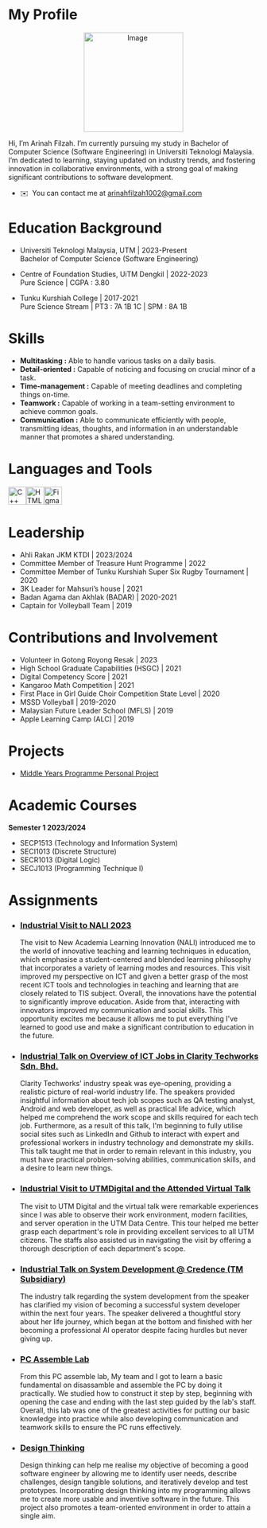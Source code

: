 
<h1 id="my-profile">My Profile</h1>
<p align="center">
<img src="https://avatars.githubusercontent.com/u/147329911?v=4"alt="Image"width="200" height="200"></p>

<p>Hi, I’m Arinah Filzah.  I’m currently pursuing my study in Bachelor of Computer Science (Software Engineering) in Universiti Teknologi Malaysia. I’m dedicated to learning, staying updated on industry trends, and fostering innovation in collaborative environments, with a strong goal of making significant contributions to software development.</p>

* ✉️  You can contact me at [arinahfilzah1002@gmail.com](mailto:arinahfilzah1002@gmail.com)

<h1 id="education-background">Education Background</h1>
<ul>
<li>
<p>Universiti Teknologi Malaysia, UTM | 2023-Present<br>
Bachelor of Computer Science (Software Engineering)</p>
</li>
<li>
<p>Centre of Foundation Studies, UiTM Dengkil | 2022-2023<br>
Pure Science | CGPA : 3.80</p>
</li>
<li>
<p>Tunku Kurshiah College | 2017-2021<br>
Pure Science Stream | PT3 : 7A 1B 1C | SPM : 8A 1B</p>
</li>
</ul>

<h1 id="skills">Skills</h1>
<ul>
<li><strong>Multitasking :</strong> Able to handle various tasks on a daily basis.</li>
<li><strong>Detail-oriented :</strong> Capable of noticing and focusing on crucial minor of a task.</li>
<li><strong>Time-management :</strong> Capable of meeting deadlines and completing things on-time.</li>
<li><strong>Teamwork :</strong> Capable of working in a team-setting environment to achieve common goals.</li>
<li><strong>Communication :</strong> Able to communicate efficiently with people, transmitting ideas, thoughts, and information in an understandable manner that promotes a shared understanding.</li>
</ul>

<h1 id="languages-and-tools">Languages and Tools</h1>
<p align="left">
<a href="https://docs.microsoft.com/en-us/cpp/?view=msvc-170" target="_blank" rel="noreferrer"><img src="https://raw.githubusercontent.com/danielcranney/readme-generator/main/public/icons/skills/cplusplus-colored.svg" width="36" height="36" alt="C++" /></a><a href="https://developer.mozilla.org/en-US/docs/Glossary/HTML5" target="_blank" rel="noreferrer"><img src="https://raw.githubusercontent.com/danielcranney/readme-generator/main/public/icons/skills/html5-colored.svg" width="36" height="36" alt="HTML5" /></a><a href="https://www.figma.com/" target="_blank" rel="noreferrer"><img src="https://raw.githubusercontent.com/danielcranney/readme-generator/main/public/icons/skills/figma-colored.svg" width="36" height="36" alt="Figma" /></a>

<h1 id="leadership">Leadership</h1>
<ul>
<li>Ahli Rakan JKM KTDI | 2023/2024</li>
<li>Committee Member of Treasure Hunt Programme | 2022</li>
<li>Committee Member of Tunku Kurshiah Super Six Rugby Tournament | 2020</li>
<li>3K Leader for Mahsuri’s house | 2021</li>
<li>Badan Agama dan Akhlak (BADAR) | 2020-2021</li>
<li>Captain for Volleyball Team | 2019</li>
</ul>

<h1 id="contributions-and-involvement">Contributions and Involvement</h1>
<ul>
<li>Volunteer in Gotong Royong Resak | 2023</li>
<li>High School Graduate Capabilities (HSGC) | 2021</li>
<li>Digital Competency Score | 2021</li>
<li>Kangaroo Math Competition | 2021</li>
<li>First Place in Girl Guide Choir Competition State Level | 2020</li>
<li>MSSD Volleyball | 2019-2020</li>
<li>Malaysian Future Leader School (MFLS) | 2019</li>
<li>Apple Learning Camp (ALC) | 2019</li>
</ul>

<h1 id="projects">Projects</h1>

* [Middle Years Programme Personal Project](https://arinahfilzah1002.wixsite.com/my-site-15) 

<h1 id="academic-courses">Academic Courses</h1>
<p><strong>Semester 1 2023/2024</strong></p>
<ul>
<li>SECP1513 (Technology and Information System)</li>
<li>SECI1013 (Discrete Structure)</li>
<li>SECR1013 (Digital Logic)</li>
<li>SECJ1013 (Programming Technique I)</li>
</ul>

<h1 id="assignments">Assignments</h1>

<ul>
<li>
<h3><a href="Assignment 1 TIS.pdf">Industrial Visit to NALI 2023</a></h3>
The visit to New Academia Learning Innovation (NALI) introduced me to the world of innovative teaching and learning techniques in education, which emphasise a student-centered and blended learning philosophy that incorporates a variety of learning modes and resources. This visit improved my perspective on ICT and given a better grasp of the most recent ICT tools and technologies in teaching and learning that are closely related to TIS subject. Overall, the innovations have the potential to significantly improve education. Aside from that, interacting with innovators improved my communication and social skills. This opportunity excites me because it allows me to put everything I've learned to good use and make a significant contribution to education in the future.
</li>
<li>
<h3><a href="Assignment 2 TIS.pdf">Industrial Talk on Overview of ICT Jobs in Clarity Techworks Sdn. Bhd.</a></h3>
Clarity Techworks' industry speak was eye-opening, providing a realistic picture of real-world industry life. The speakers provided insightful information about tech job scopes such as QA testing analyst, Android and web developer, as well as practical life advice, which helped me comprehend the work scope and skills required for each tech job. Furthermore, as a result of this talk, I'm beginning to fully utilise social sites such as LinkedIn and Github to interact with expert and professional workers in industry technology and demonstrate my skills. This talk taught me that in order to remain relevant in this industry, you must have practical problem-solving abilities, communication skills, and a desire to learn new things.
</li>
<li>
<h3><a href="Assignment 3 TIS.pdf">Industrial Visit to UTMDigital and the Attended Virtual Talk</a></h3>
The visit to UTM Digital and the virtual talk were remarkable experiences since I was able to observe their work environment, modern facilities, and server operation in the UTM Data Centre. This tour helped me better grasp each department's role in providing excellent services to all UTM citizens. The staffs also assisted us in navigating the visit by offering a thorough description of each department's scope.
</li>
<li>
<h3><a href="Assignment 4 TIS.pdf">Industrial Talk on System Development @ Credence (TM Subsidiary)</a></h3>
The industry talk regarding the system development from the speaker has clarified my vision of becoming a successful system developer within the next four years. The speaker delivered a thoughtful story about her life journey, which began at the bottom and finished with her becoming a professional AI operator despite facing hurdles but never giving up.
</li>
<li>
<h3><a href="PC Assemble Lab.pdf">PC Assemble Lab</a></h3>
From this PC assemble lab, My team and I got to learn a basic fundamental on disassamble and assemble the PC by doing it practically. We studied how to construct it step by step, beginning with opening the case and ending with the last step guided by the lab's staff. Overall, this lab was one of the greatest activities for putting our basic knowledge into practice while also developing communication and teamwork skills to ensure the PC runs effectively.
</li>
<li>
<h3><a href="Design Thinking.pdf">Design Thinking</a></h3>
Design thinking can help me realise my objective of becoming a good software engineer by allowing me to identify user needs, describe challenges, design tangible solutions, and iteratively develop and test prototypes. Incorporating design thinking into my programming allows me to create more usable and inventive software in the future. This project also promotes a team-oriented environment in order to attain a single aim. 
